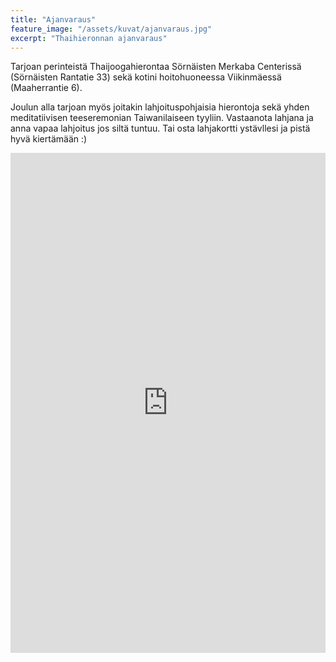 ```yaml
---
title: "Ajanvaraus"
feature_image: "/assets/kuvat/ajanvaraus.jpg"
excerpt: "Thaihieronnan ajanvaraus"
---
```


Tarjoan perinteistä Thaijoogahierontaa Sörnäisten Merkaba Centerissä (Sörnäisten Rantatie 33) sekä kotini hoitohuoneessa Viikinmäessä (Maaherrantie 6).

Joulun alla tarjoan myös joitakin lahjoituspohjaisia hierontoja sekä yhden meditatiivisen teeseremonian Taiwanilaiseen tyyliin. Vastaanota lahjana ja anna vapaa lahjoitus jos siltä tuntuu. Tai osta lahjakortti ystävllesi ja pistä hyvä kiertämään :)

<iframe
	src="https://app.acuityscheduling.com/schedule.php?owner=18231920&calendarID=3218587"
	width="100%"
	height="800"
	frameBorder="0">
</iframe>

<script src="https://embed.acuityscheduling.com/js/embed.js" type="text/javascript"></script>